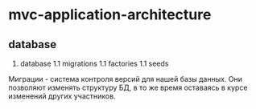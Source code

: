 # mvc-application-architecture

## database

1. database
  1.1 migrations
  1.1 factories
  1.1 seeds

Миграции - система контроля версий для нашей базы данных. Они позволяют изменять структуру БД, в то же время оставаясь в курсе изменений других участников.

